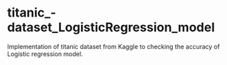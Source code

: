 # titanic_-dataset_LogisticRegression_model
Implementation of titanic dataset from Kaggle to checking the accuracy of Logistic regression model.
